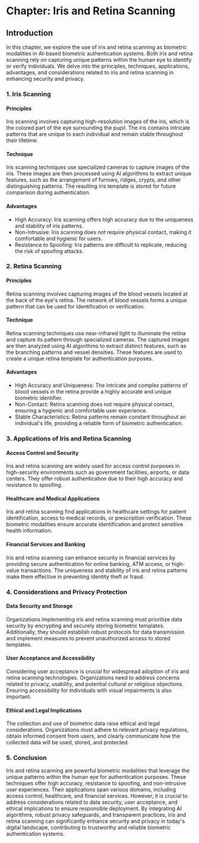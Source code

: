 Chapter: Iris and Retina Scanning
=================================

Introduction
------------

In this chapter, we explore the use of iris and retina scanning as biometric modalities in AI-based biometric authentication systems. Both iris and retina scanning rely on capturing unique patterns within the human eye to identify or verify individuals. We delve into the principles, techniques, applications, advantages, and considerations related to iris and retina scanning in enhancing security and privacy.

### 1. Iris Scanning

#### Principles

Iris scanning involves capturing high-resolution images of the iris, which is the colored part of the eye surrounding the pupil. The iris contains intricate patterns that are unique to each individual and remain stable throughout their lifetime.

#### Technique

Iris scanning techniques use specialized cameras to capture images of the iris. These images are then processed using AI algorithms to extract unique features, such as the arrangement of furrows, ridges, crypts, and other distinguishing patterns. The resulting iris template is stored for future comparison during authentication.

#### Advantages

* High Accuracy: Iris scanning offers high accuracy due to the uniqueness and stability of iris patterns.
* Non-Intrusive: Iris scanning does not require physical contact, making it comfortable and hygienic for users.
* Resistance to Spoofing: Iris patterns are difficult to replicate, reducing the risk of spoofing attacks.

### 2. Retina Scanning

#### Principles

Retina scanning involves capturing images of the blood vessels located at the back of the eye's retina. The network of blood vessels forms a unique pattern that can be used for identification or verification.

#### Technique

Retina scanning techniques use near-infrared light to illuminate the retina and capture its pattern through specialized cameras. The captured images are then analyzed using AI algorithms to extract distinct features, such as the branching patterns and vessel densities. These features are used to create a unique retina template for authentication purposes.

#### Advantages

* High Accuracy and Uniqueness: The intricate and complex patterns of blood vessels in the retina provide a highly accurate and unique biometric identifier.
* Non-Contact: Retina scanning does not require physical contact, ensuring a hygienic and comfortable user experience.
* Stable Characteristics: Retina patterns remain constant throughout an individual's life, providing a reliable form of biometric authentication.

### 3. Applications of Iris and Retina Scanning

#### Access Control and Security

Iris and retina scanning are widely used for access control purposes in high-security environments such as government facilities, airports, or data centers. They offer robust authentication due to their high accuracy and resistance to spoofing.

#### Healthcare and Medical Applications

Iris and retina scanning find applications in healthcare settings for patient identification, access to medical records, or prescription verification. These biometric modalities ensure accurate identification and protect sensitive health information.

#### Financial Services and Banking

Iris and retina scanning can enhance security in financial services by providing secure authentication for online banking, ATM access, or high-value transactions. The uniqueness and stability of iris and retina patterns make them effective in preventing identity theft or fraud.

### 4. Considerations and Privacy Protection

#### Data Security and Storage

Organizations implementing iris and retina scanning must prioritize data security by encrypting and securely storing biometric templates. Additionally, they should establish robust protocols for data transmission and implement measures to prevent unauthorized access to stored templates.

#### User Acceptance and Accessibility

Considering user acceptance is crucial for widespread adoption of iris and retina scanning technologies. Organizations need to address concerns related to privacy, usability, and potential cultural or religious objections. Ensuring accessibility for individuals with visual impairments is also important.

#### Ethical and Legal Implications

The collection and use of biometric data raise ethical and legal considerations. Organizations must adhere to relevant privacy regulations, obtain informed consent from users, and clearly communicate how the collected data will be used, stored, and protected.

### 5. Conclusion

Iris and retina scanning are powerful biometric modalities that leverage the unique patterns within the human eye for authentication purposes. These techniques offer high accuracy, resistance to spoofing, and non-intrusive user experiences. Their applications span various domains, including access control, healthcare, and financial services. However, it is crucial to address considerations related to data security, user acceptance, and ethical implications to ensure responsible deployment. By integrating AI algorithms, robust privacy safeguards, and transparent practices, iris and retina scanning can significantly enhance security and privacy in today's digital landscape, contributing to trustworthy and reliable biometric authentication systems.

